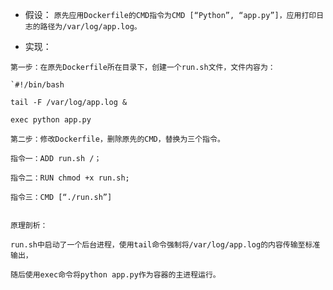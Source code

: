 
* 假设：
`原先应用Dockerfile的CMD指令为CMD [“Python”, “app.py”]，应用打印日志的路径为/var/log/app.log。`

* 实现：
```
第一步：在原先Dockerfile所在目录下，创建一个run.sh文件，文件内容为：

`#!/bin/bash

tail -F /var/log/app.log &

exec python app.py

第二步：修改Dockerfile，删除原先的CMD，替换为三个指令。

指令一：ADD run.sh /；

指令二：RUN chmod +x run.sh;

指令三：CMD [“./run.sh”]


原理剖析：

run.sh中启动了一个后台进程，使用tail命令强制将/var/log/app.log的内容传输至标准输出，

随后使用exec命令将python app.py作为容器的主进程运行。
```
